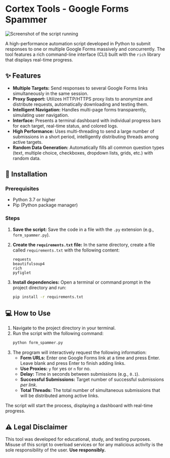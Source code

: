 # Cortex Tools - Google Forms Spammer

![Screenshot of the script running](https://prnt.sc/qfsWV24dB3wC)

A high-performance automation script developed in Python to submit responses to one or multiple Google Forms massively and concurrently. The tool features a rich command-line interface (CLI) built with the `rich` library that displays real-time progress.

## ✨ Features

- **Multiple Targets:** Send responses to several Google Forms links simultaneously in the same session.
- **Proxy Support:** Utilizes HTTP/HTTPS proxy lists to anonymize and distribute requests, automatically downloading and testing them.
- **Intelligent Navigation:** Handles multi-page forms transparently, simulating user navigation.
- **Interface:** Presents a terminal dashboard with individual progress bars for each target, real-time status, and colored logs.
- **High Performance:** Uses multi-threading to send a large number of submissions in a short period, intelligently distributing threads among active targets.
- **Random Data Generation:** Automatically fills all common question types (text, multiple choice, checkboxes, dropdown lists, grids, etc.) with random data.

## 🚀 Installation

### Prerequisites

- Python 3.7 or higher
- Pip (Python package manager)

### Steps

1. **Save the script:**
    Save the code in a file with the `.py` extension (e.g., `form_spammer.py`).

2. **Create the `requirements.txt` file:**
    In the same directory, create a file called `requirements.txt` with the following content:
    ```
    requests
    beautifulsoup4
    rich
    pyfiglet
    ```

3. **Install dependencies:**
    Open a terminal or command prompt in the project directory and run:
    ```bash
    pip install -r requirements.txt
    ```

## 💻 How to Use

1. Navigate to the project directory in your terminal.
2. Run the script with the following command:
    ```bash
    python form_spammer.py
    ```
3. The program will interactively request the following information:
    - **Form URLs:** Enter one Google Forms link at a time and press Enter. Leave blank and press Enter to finish adding links.
    - **Use Proxies:** `y` for yes or `n` for no.
    - **Delay:** Time in seconds between submissions (e.g., `0.1`).
    - **Successful Submissions:** Target number of successful submissions *per link*.
    - **Total Threads:** The total number of simultaneous submissions that will be distributed among active links.

The script will start the process, displaying a dashboard with real-time progress.

## ⚠️ Legal Disclaimer

This tool was developed for educational, study, and testing purposes. Misuse of this script to overload services or for any malicious activity is the sole responsibility of the user. **Use responsibly.**
